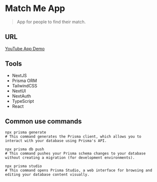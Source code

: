 # Match Me App

> App for people to find their match.

## URL

[YouTube App Demo](?)

## Tools

- NextJS
- Prisma ORM
- TailwindCSS
- NextUI
- NextAuth
- TypeScript
- React

## Common use commands

```
npx prisma generate
# This command generates the Prisma client, which allows you to interact with your database using Prisma's API.

npx prisma db push
# This command pushes your Prisma schema changes to your database without creating a migration (for development environments).

npx prisma studio
# This command opens Prisma Studio, a web interface for browsing and editing your database content visually.
```
